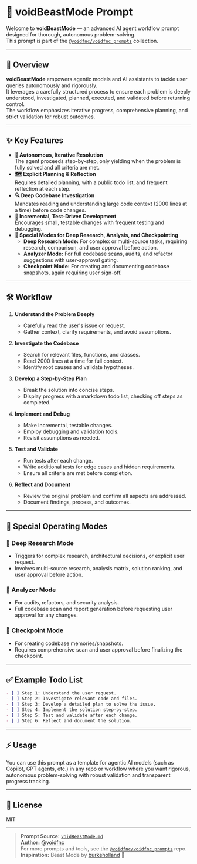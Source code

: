 # 🦾 voidBeastMode Prompt

Welcome to **voidBeastMode** — an advanced AI agent workflow prompt designed for thorough, autonomous problem-solving.  
This prompt is part of the [`@voidfnc/voidfnc_prompts`](https://github.com/voidfnc/voidfnc_prompts) collection.

---

## 🚀 Overview

**voidBeastMode** empowers agentic models and AI assistants to tackle user queries autonomously and rigorously.  
It leverages a carefully structured process to ensure each problem is deeply understood, investigated, planned, executed, and validated before returning control.  
The workflow emphasizes iterative progress, comprehensive planning, and strict validation for robust outcomes.

---

## ✨ Key Features

- **🤖 Autonomous, Iterative Resolution**  
  The agent proceeds step-by-step, only yielding when the problem is fully solved and all criteria are met.
- **🗺️ Explicit Planning & Reflection**  
  Requires detailed planning, with a public todo list, and frequent reflection at each step.
- **🔍 Deep Codebase Investigation**  
  Mandates reading and understanding large code context (2000 lines at a time) before code changes.
- **🔬 Incremental, Test-Driven Development**  
  Encourages small, testable changes with frequent testing and debugging.
- **🧩 Special Modes for Deep Research, Analysis, and Checkpointing**  
  - **Deep Research Mode:** For complex or multi-source tasks, requiring research, comparison, and user approval before action.
  - **Analyzer Mode:** For full codebase scans, audits, and refactor suggestions with user-approval gating.
  - **Checkpoint Mode:** For creating and documenting codebase snapshots, again requiring user sign-off.

---

## 🛠️ Workflow

1. **Understand the Problem Deeply**
   - Carefully read the user's issue or request.
   - Gather context, clarify requirements, and avoid assumptions.

2. **Investigate the Codebase**
   - Search for relevant files, functions, and classes.
   - Read 2000 lines at a time for full context.
   - Identify root causes and validate hypotheses.

3. **Develop a Step-by-Step Plan**
   - Break the solution into concise steps.
   - Display progress with a markdown todo list, checking off steps as completed.

4. **Implement and Debug**
   - Make incremental, testable changes.
   - Employ debugging and validation tools.
   - Revisit assumptions as needed.

5. **Test and Validate**
   - Run tests after each change.
   - Write additional tests for edge cases and hidden requirements.
   - Ensure all criteria are met before completion.

6. **Reflect and Document**
   - Review the original problem and confirm all aspects are addressed.
   - Document findings, process, and outcomes.

---

## 📝 Special Operating Modes

### 🔎 Deep Research Mode

- Triggers for complex research, architectural decisions, or explicit user request.
- Involves multi-source research, analysis matrix, solution ranking, and user approval before action.

### 🧮 Analyzer Mode

- For audits, refactors, and security analysis.
- Full codebase scan and report generation before requesting user approval for any changes.

### 🧷 Checkpoint Mode

- For creating codebase memories/snapshots.
- Requires comprehensive scan and user approval before finalizing the checkpoint.

---

## ✅ Example Todo List

```markdown
- [ ] Step 1: Understand the user request.
- [ ] Step 2: Investigate relevant code and files.
- [ ] Step 3: Develop a detailed plan to solve the issue.
- [ ] Step 4: Implement the solution step-by-step.
- [ ] Step 5: Test and validate after each change.
- [ ] Step 6: Reflect and document the solution.
```

---

## ⚡ Usage

You can use this prompt as a template for agentic AI models (such as Copilot, GPT agents, etc.) in any repo or workflow where you want rigorous, autonomous problem-solving with robust validation and transparent progress tracking.

---

## 📜 License

MIT

---

> **Prompt Source:** [`voidBeastMode.md`](./voidBeastMode.md)  
> **Author:** [@voidfnc](https://github.com/voidfnc)  
> For more prompts and tools, see the [`@voidfnc/voidfnc_prompts`](https://github.com/voidfnc/voidfnc_prompts) repo.  
> **Inspiration:** Beast Mode by [burkeholland](https://gist.github.com/burkeholland) 🐲  
